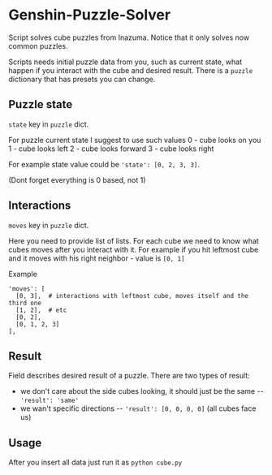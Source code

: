 # Genshin-Puzzle-Solver
Script solves cube puzzles from Inazuma. Notice that it only solves now common puzzles.

Scripts needs initial puzzle data from you, such as current state, what happen if you interact with the cube and desired result.
There is a `puzzle` dictionary that has presets you can change.

## Puzzle state
`state` key in `puzzle` dict.

For puzzle current state I suggest to use such values
0 - cube looks on you
1 - cube looks left
2 - cube looks forward
3 - cube looks right

For example state value could be `'state': [0, 2, 3, 3]`.

(Dont forget everything is 0 based, not 1)

## Interactions
`moves` key in `puzzle` dict.

Here you need to provide list of lists.
For each cube we need to know what cubes moves after you interact with it.
For example if you hit leftmost cube and it moves with his right neighbor - value is `[0, 1]`

Example
```
'moves': [
  [0, 3],  # interactions with leftmost cube, moves itself and the third one
  [1, 2],  # etc
  [0, 2],
  [0, 1, 2, 3]
],
```

## Result
Field describes desired result of a puzzle.
There are two types of result:
- we don't care about the side cubes looking, it should just be the same -- `'result': 'same'`
- we wan't specific directions -- `'result': [0, 0, 0, 0]` (all cubes face us)

## Usage
After you insert all data just run it as `python cube.py`
